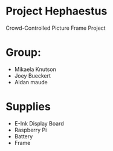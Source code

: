 # Project Hephaestus

Crowd-Controlled Picture Frame Project

# Group:
* Mikaela Knutson
* Joey Bueckert
* Aidan maude

# Supplies
* E-Ink Display Board
* Raspberry Pi
* Battery
* Frame


